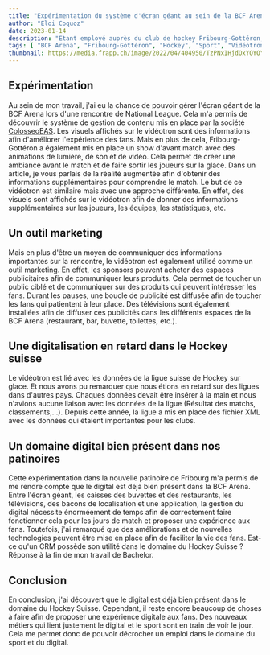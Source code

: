 ```yaml
---
title: "Expérimentation du système d'écran géant au sein de la BCF Arena"
author: "Eloi Coquoz"
date: 2023-01-14
description: "Etant employé auprès du club de hockey Fribourg-Gottéron, j'ai pu expérimenter le système d'écran géant mis en place au sein de la BCF Arena."
tags: [ "BCF Arena", "Fribourg-Gottéron", "Hockey", "Sport", "Vidéotron"]
thumbnail: https://media.frapp.ch/image/2022/04/404950/TzPNxIHjdOxYOYOYeJ73WkNXnWB4804ijtbccLgt.png
---
```


## Expérimentation
Au sein de mon travail, j'ai eu la chance de pouvoir gérer l'écran géant de la BCF Arena lors d'une rencontre de National League. Cela m'a permis de découvrir le système de gestion de contenu mis en place par la société [ColosseoEAS](https://www.colosseoeas.com/). Les visuels affichés sur le vidéotron sont des informations afin d'améliorer l'expérience des fans. Mais en plus de cela, Fribourg-Gottéron a également mis en place un show d'avant match avec des animations de lumière, de son et de vidéo. Cela permet de créer une ambiance avant le match et de faire sortir les joueurs sur la glace. Dans un article, je vous parlais de la réalité augmentée afin d'obtenir des informations supplémentaires pour comprendre le match. Le but de ce vidéotron est similaire mais avec une approche différente. En effet, des visuels sont affichés sur le vidéotron afin de donner des informations supplémentaires sur les joueurs, les équipes, les statistiques, etc. 

## Un outil marketing
Mais en plus d'être un moyen de communiquer des informations importantes sur la rencontre, le vidéotron est également utilisé comme un outil marketing. En effet, les sponsors peuvent acheter des espaces publicitaires afin de communiquer leurs produits. Cela permet de toucher un public ciblé et de communiquer sur des produits qui peuvent intéresser les fans. Durant les pauses, une boucle de publicité est diffusée afin de toucher les fans qui patientent à leur place. Des télévisions sont également installées afin de diffuser ces publicités dans les différents espaces de la BCF Arena (restaurant, bar, buvette, toilettes, etc.).

## Une digitalisation en retard dans le Hockey suisse
Le vidéotron est lié avec les données de la ligue suisse de Hockey sur glace. Et nous avons pu remarquer que nous étions en retard sur des ligues dans d'autres pays. Chaques données devait être insérer à la main et nous n'avions aucune liaison avec les données de la ligue (Résultat des matchs, classements,...). Depuis cette année, la ligue a mis en place des fichier XML avec les données qui étaient importantes pour les clubs.

## Un domaine digital bien présent dans nos patinoires
Cette expérimentation dans la nouvelle patinoire de Fribourg m'a permis de me rendre compte que le digital est déjà bien présent dans la BCF Arena. Entre l'écran géant, les caisses des buvettes et des restaurants, les télévisions, des bacons de localisation et une application, la gestion du digital nécessite énorméement de temps afin de correctement faire fonctionner cela pour les jours de match et proposer une expérience aux fans. Toutefois, j'ai remarqué que des améliorations et de nouvelles technologies peuvent être mise en place afin de faciliter la vie des fans. Est-ce qu'un CRM possède son utilité dans le domaine du Hockey Suisse ? Réponse à la fin de mon travail de Bachelor.

## Conclusion
En conclusion, j'ai découvert que le digital est déjà bien présent dans le domaine du Hockey Suisse. Cependant, il reste encore beaucoup de choses à faire afin de proposer une expérience digitale aux fans. Des nouveaux métiers qui lient justement le digital et le sport sont en train de voir le jour. Cela me permet donc de pouvoir décrocher un emploi dans le domaine du sport et du digital.





